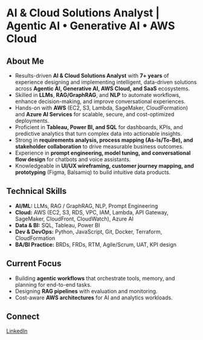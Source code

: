 # AI & Cloud Solutions Analyst | Agentic AI • Generative AI • AWS Cloud

## About Me
- Results-driven **AI & Cloud Solutions Analyst** with **7+ years** of experience designing and implementing intelligent, data-driven solutions across **Agentic AI, Generative AI, AWS Cloud, and SaaS** ecosystems.
- Skilled in **LLMs**, **RAG/GraphRAG**, and **NLP** to automate workflows, enhance decision-making, and improve conversational experiences.
- Hands-on with **AWS** (EC2, S3, Lambda, SageMaker, CloudFormation) and **Azure AI Services** for scalable, secure, and cost-optimized deployments.
- Proficient in **Tableau, Power BI, and SQL** for dashboards, KPIs, and predictive analytics that turn complex data into actionable insights.
- Strong in **requirements analysis, process mapping (As-Is/To-Be), and stakeholder collaboration** to drive measurable business outcomes.
- Experience in **prompt engineering, model tuning, and conversational flow design** for chatbots and voice assistants.
- Knowledgeable in **UI/UX wireframing, customer journey mapping, and prototyping** (Figma, Balsamiq) to build intuitive data products.

## Technical Skills
- **AI/ML:** LLMs, RAG / GraphRAG, NLP, Prompt Engineering  
- **Cloud:** AWS (EC2, S3, RDS, VPC, IAM, Lambda, API Gateway, SageMaker, CloudFront, CloudWatch), Azure AI  
- **Data & BI:** SQL, Tableau, Power BI  
- **Dev & DevOps:** Python, JavaScript, Git, Docker, Terraform, CloudFormation  
- **BA/BI Practice:** BRDs, FRDs, RTM, Agile/Scrum, UAT, KPI design

## Current Focus
- Building **agentic workflows** that orchestrate tools, memory, and planning for end-to-end tasks.  
- Designing **RAG pipelines** with evaluation and monitoring.  
- Cost-aware **AWS architectures** for AI and analytics workloads.

## Connect
[LinkedIn](https://www.linkedin.com/in/dheebika-krishnan-102162a1/)
